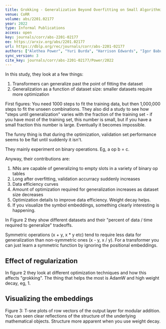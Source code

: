 ```yaml
---
title: Grokking - Generalization Beyond Overfitting on Small Algorithmic Datasets.
venue: CoRR
volume: abs/2201.02177
year: 2022
type: Informal Publications
access: open
key: journals/corr/abs-2201-02177
ee: https://arxiv.org/abs/2201.02177
url: https://dblp.org/rec/journals/corr/abs-2201-02177
authors: ["Alethea Power", "Yuri Burda", "Harrison Edwards", "Igor Babuschkin", "Vedant Misra"]
sync_version: 3
cite_key: journals/corr/abs-2201-02177/Power/2022
---
```


In this study, they look at a few things:

 1. Transformers can generalize past the point of fitting the dataset
 2. Generalization as a function of dataset size: smaller datasets require more optimization

First figures: You need 1000 steps to fit the training data, but then 1,000,000 steps to fit the unseen combinations. They also did a study to see how "steps until generalization" varies with the fraction of the training set - if you have most of the training set, this number is small, but if you have a small fraction this number is large. Eventually it becomes impossible.

The funny thing is that during the optimization, validation set performance seems to be flat until suddenly it isn't.

They mainly experiment on binary operations. Eg, a op b = c.

Anyway, their contributions are:
1. NNs are capable of generalizing to empty slots in a variety of binary op tables
2. Long after overfitting, validation accurracy suddenly increases
3. Data efficiency curves
4. Amount of optimization required for generalization increases as dataset size decreases
5. Optimization details to improve data efficiency. Weight decay helps.
6. If you visualize the symbol embeddings, something clearly interesting is happening.


In Figure 2 they show different datasets and their "percent of data / time required to generalize" tradeoffs.

Symmetric operations (x + y, x * y etc) tend to require less data for generalization than non-symmetric ones (x - y, x / y). For a transformer you can just learn a symmetric function by ignoring the positional embeddings.

## Effect of regularization

In figure 2 they look at different optimization techniques and how this affects "grokking". The thing that helps the most is AdamW and high weight decay, eg, 1.

## Visualizing the embeddings

Figure 3: T-sne plots of row vectors of the output layer for modular addition. You can seen clear reflections of the structure of the underlying mathematical objects. Structure more apparent when you use weight decay.